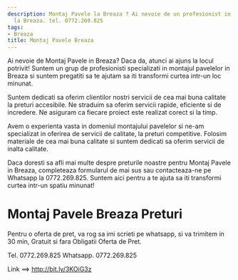```yaml
---
description: Montaj Pavele la Breaza ? Ai nevoie de un profesionist in Montaj Pavele
  la Breaza. tel. 0772.269.825
tags:
- Breaza
title: Montaj Pavele Breaza
---
```



Ai nevoie de Montaj Pavele in Breaza? Daca da, atunci ai ajuns la locul potrivit! Suntem un grup de profesionisti specializati in montajul pavelelor in Breaza si suntem pregatiti sa te ajutam sa iti transformi curtea intr-un loc minunat. 

Suntem dedicati sa oferim clientilor nostri servicii de cea mai buna calitate la preturi accesibile. Ne straduim sa oferim servicii rapide, eficiente si de incredere. Ne asiguram ca fiecare proiect este realizat corect si la timp. 

Avem o experienta vasta in domeniul montajului pavelelor si ne-am specializat in oferirea de servicii de calitate, la preturi competitive. Folosim materiale de cea mai buna calitate si suntem dedicati sa oferim servicii de inalta calitate. 

Daca doresti sa afli mai multe despre preturile noastre pentru Montaj Pavele in Breaza, completeaza formularul de mai sus sau contacteaza-ne pe Whatsapp la 0772.269.825. Suntem aici pentru a te ajuta sa iti transformi curtea intr-un spatiu minunat!

# Montaj Pavele Breaza Preturi
Pentru o oferta de pret, va rog sa imi scrieti pe whatsapp, si va trimitem in 30 min, Gratuit si fara Obligatii Oferta de Pret.

Tel. 0772.269.825
Whatsapp. 0772.269.825

Link ==> http://bit.ly/3KOiG3z